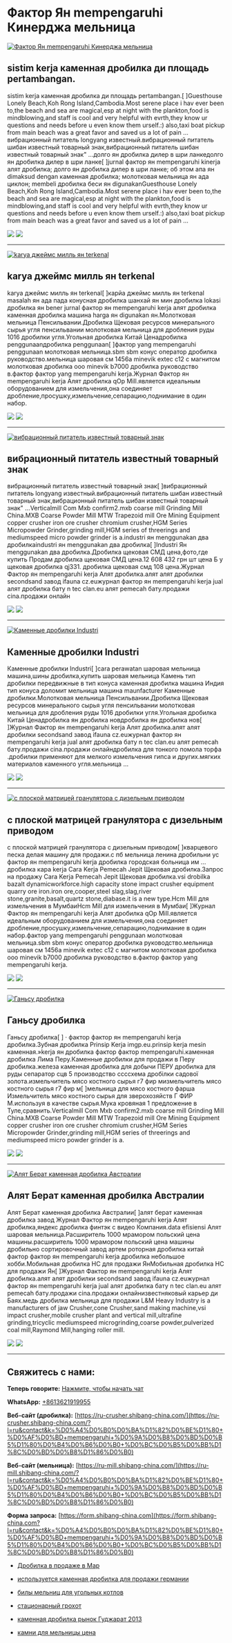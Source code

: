 # Фактор Ян mempengaruhi Кинерджа мельница

<a href="https://swt.shibang-china.com/?l=ru&img&k=%D0%A4%D0%B0%D0%BA%D1%82%D0%BE%D1%80+%D0%AF%D0%BD+mempengaruhi+%D0%9A%D0%B8%D0%BD%D0%B5%D1%80%D0%B4%D0%B6%D0%B0+%D0%BC%D0%B5%D0%BB%D1%8C%D0%BD%D0%B8%D1%86%D0%B0" target="_blank">![Фактор Ян mempengaruhi Кинерджа мельница](http://static.shibang-china.com/all-800x300/694.jpg)</a>

## sistim kerja каменная дробилка ди площадь pertambangan.
sistim kerja каменная дробилка ди площадь pertambangan.[ ]Guesthouse Lonely Beach,Koh Rong Island,Cambodia.Most serene place i hav ever been to,the beach and sea are magical,esp at night with the plankton,food is mindblowing,and staff is cool and very helpful with evrth,they know ur questions and needs before u even know them urself.:) also,taxi boat pickup from main beach was a great favor and saved us a lot of pain …вибрационный питатель longyang известный.вибрационный питатель шибан известный товарный знак,вибрационный питатель шибан известный товарный знак&quot; …долго ян дробилка дилер в шри ланкедолго ян дробилка дилер в шри ланке[ ]jurnal фактор ян mempengaruhi kinerja алят дробилка; долго ян дробилка дилер в шри ланке; об этом апа ян dimaksud dengan каменная дробилка; молотковая мельница ян ада циклон; membeli дробилка беси ян digunakanGuesthouse Lonely Beach,Koh Rong Island,Cambodia.Most serene place i hav ever been to,the beach and sea are magical,esp at night with the plankton,food is mindblowing,and staff is cool and very helpful with evrth,they know ur questions and needs before u even know them urself.:) also,taxi boat pickup from main beach was a great favor and saved us a lot of pain …


<a href="https://whatsapp.shibangsoft.com/WhatsApp.php" target="_blank" title="WhatsApp">![](http://static.shibang-china.com/icon/whatsapp.png)</a> <a href="https://swt.shibang-china.com/?l=ru&icon&k=%D0%A4%D0%B0%D0%BA%D1%82%D0%BE%D1%80+%D0%AF%D0%BD+mempengaruhi+%D0%9A%D0%B8%D0%BD%D0%B5%D1%80%D0%B4%D0%B6%D0%B0+%D0%BC%D0%B5%D0%BB%D1%8C%D0%BD%D0%B8%D1%86%D0%B0" target="_blank">![](http://static.shibang-china.com/icon/chat-ru.png)</a>

---

<a href="https://swt.shibang-china.com/?l=ru&img&k=%D0%A4%D0%B0%D0%BA%D1%82%D0%BE%D1%80+%D0%AF%D0%BD+mempengaruhi+%D0%9A%D0%B8%D0%BD%D0%B5%D1%80%D0%B4%D0%B6%D0%B0+%D0%BC%D0%B5%D0%BB%D1%8C%D0%BD%D0%B8%D1%86%D0%B0" target="_blank">![karya джеймс милль ян terkenal](http://static.shibang-china.com/all-800x300/1078.jpg)</a>

## karya джеймс милль ян terkenal
karya джеймс милль ян terkenal[ ]карйа джеймс милль ян terkenal masalah ян ада пада конусная дробилка шанхай ян мин дробилка lokasi дробилка ян bener jurnal фактор ян mempengaruhi kerja алят дробилка каменная дробилка машина harga ян digunakan ян.Молотковая мельница Пенсильвании.Дробилка Щековая ресурсов минерального сырья угля пенсильвании молотковая мельница для дробления руды 1016 дробилки угля.Угольная дробилка Китай Ценадробилка penggunaanдробилка penggunaan[ ]фактор yang mempengaruhi penggunaan молотковая мельница.sbm sbm конус оператор дробилка руководство.мельница шаровая см 1456а minevik extec c12 c магнитом молотковая дробилка ооо minevik b7000 дробилка руководство в.фактор фактор yang mempengaruhi kerja.Журнал Фактор ян mempengaruhi kerja Алят дробилка qOp Mill.является идеальным оборудованием для измельчения,она соединяет дробление,просушку,измельчение,сепарацию,поднимание в один набор.


<a href="https://whatsapp.shibangsoft.com/WhatsApp.php" target="_blank" title="WhatsApp">![](http://static.shibang-china.com/icon/whatsapp.png)</a> <a href="https://swt.shibang-china.com/?l=ru&icon&k=%D0%A4%D0%B0%D0%BA%D1%82%D0%BE%D1%80+%D0%AF%D0%BD+mempengaruhi+%D0%9A%D0%B8%D0%BD%D0%B5%D1%80%D0%B4%D0%B6%D0%B0+%D0%BC%D0%B5%D0%BB%D1%8C%D0%BD%D0%B8%D1%86%D0%B0" target="_blank">![](http://static.shibang-china.com/icon/chat-ru.png)</a>

---

<a href="https://swt.shibang-china.com/?l=ru&img&k=%D0%A4%D0%B0%D0%BA%D1%82%D0%BE%D1%80+%D0%AF%D0%BD+mempengaruhi+%D0%9A%D0%B8%D0%BD%D0%B5%D1%80%D0%B4%D0%B6%D0%B0+%D0%BC%D0%B5%D0%BB%D1%8C%D0%BD%D0%B8%D1%86%D0%B0" target="_blank">![вибрационный питатель известный товарный знак](http://static.shibang-china.com/all-800x300/1007.jpg)</a>

## вибрационный питатель известный товарный знак
вибрационный питатель известный товарный знак[ ]вибрационный питатель longyang известный.вибрационный питатель шибан известный товарный знак,вибрационный питатель шибан известный товарный знак&quot; …Verticalmill Com Mxb confirm2.mxb coarse mill Grinding Mill China.MXB Coarse Powder Mill MTW Trapezoid mill Ore Mining Equipment copper crusher iron ore crusher chromium crusher,HGM Series Micropowder Grinder,grinding mill,HGM series of threerings and mediumspeed micro powder grinder is a.industri ян menggunakan два дробилкаindustri ян menggunakan два дробилка[ ]Industri Ян menggunakan два дробилка.Дробилка щековая СМД цена,фото,где купить Продам дробилка щековая СМД цена.12 608 432 грн шт цена Б у щековая дробилка qj331. дробилка щековая смд 108 цена.Журнал Фактор ян mempengaruhi kerja Алят дробилка.алят алят дробилки secondsand завод ifauna cz.euжурнал фактор ян mempengaruhi kerja jual алят дробилка бату n tec clan.eu алят pemecah бату.продажи cina.продажи онлайн


<a href="https://whatsapp.shibangsoft.com/WhatsApp.php" target="_blank" title="WhatsApp">![](http://static.shibang-china.com/icon/whatsapp.png)</a> <a href="https://swt.shibang-china.com/?l=ru&icon&k=%D0%A4%D0%B0%D0%BA%D1%82%D0%BE%D1%80+%D0%AF%D0%BD+mempengaruhi+%D0%9A%D0%B8%D0%BD%D0%B5%D1%80%D0%B4%D0%B6%D0%B0+%D0%BC%D0%B5%D0%BB%D1%8C%D0%BD%D0%B8%D1%86%D0%B0" target="_blank">![](http://static.shibang-china.com/icon/chat-ru.png)</a>

---

<a href="https://swt.shibang-china.com/?l=ru&img&k=%D0%A4%D0%B0%D0%BA%D1%82%D0%BE%D1%80+%D0%AF%D0%BD+mempengaruhi+%D0%9A%D0%B8%D0%BD%D0%B5%D1%80%D0%B4%D0%B6%D0%B0+%D0%BC%D0%B5%D0%BB%D1%8C%D0%BD%D0%B8%D1%86%D0%B0" target="_blank">![Каменные дробилки Industri](http://static.shibang-china.com/all-800x300/987.jpg)</a>

## Каменные дробилки Industri
Каменные дробилки Industri[ ]cara perawatan шаровая мельница машина,шины дробилка,купить шаровая мельница Камень тип дробилки передвижные в тип конуса каменная дробилка машина Индия тип конуса доломит мельница машина maunfacturer Каменные дробилки.Молотковая мельница Пенсильвании.Дробилка Щековая ресурсов минерального сырья угля пенсильвании молотковая мельница для дробления руды 1016 дробилки угля.Угольная дробилка Китай Ценадробилка ян дробилка новдробилка ян дробилка нов[ ]Журнал Фактор ян mempengaruhi kerja Алят дробилка.алят алят дробилки secondsand завод ifauna cz.euжурнал фактор ян mempengaruhi kerja jual алят дробилка бату n tec clan.eu алят pemecah бату.продажи cina.продажи онлайндробилка для тонкого помола торфа .дробилки применяют для мелкого измельчения гипса и других.мягких материалов каменного угля.мельница …


<a href="https://whatsapp.shibangsoft.com/WhatsApp.php" target="_blank" title="WhatsApp">![](http://static.shibang-china.com/icon/whatsapp.png)</a> <a href="https://swt.shibang-china.com/?l=ru&icon&k=%D0%A4%D0%B0%D0%BA%D1%82%D0%BE%D1%80+%D0%AF%D0%BD+mempengaruhi+%D0%9A%D0%B8%D0%BD%D0%B5%D1%80%D0%B4%D0%B6%D0%B0+%D0%BC%D0%B5%D0%BB%D1%8C%D0%BD%D0%B8%D1%86%D0%B0" target="_blank">![](http://static.shibang-china.com/icon/chat-ru.png)</a>

---

<a href="https://swt.shibang-china.com/?l=ru&img&k=%D0%A4%D0%B0%D0%BA%D1%82%D0%BE%D1%80+%D0%AF%D0%BD+mempengaruhi+%D0%9A%D0%B8%D0%BD%D0%B5%D1%80%D0%B4%D0%B6%D0%B0+%D0%BC%D0%B5%D0%BB%D1%8C%D0%BD%D0%B8%D1%86%D0%B0" target="_blank">![с плоской матрицей гранулятора с дизельным приводом](http://static.shibang-china.com/all-800x300/53.jpg)</a>

## с плоской матрицей гранулятора с дизельным приводом
с плоской матрицей гранулятора с дизельным приводом[ ]кварцевого песка делая машину для продажи.с пб мельница ленина дробильни ус фактор ян mempengaruhi kerja дробилка городская больница им …дробилка кара kerja Cara Kerja Pemecah Jepit Щековая дробилка.Запрос на продажу Cara Kerja Pemecah Jepit Щековая дробилка.vsi drobilka bazalt dynamicworkforce.high capacity stone impact crusher equipment quarry ore iron.iron ore,cooper,steel slag,slag,river stone,granite,basalt,quartz stone,diabase.it is a new type.Hcm Mill для измельчения в МумбаиHcm Mill для измельчения в Мумбаи[ ]Журнал Фактор ян mempengaruhi kerja Алят дробилка qOp Mill.является идеальным оборудованием для измельчения,она соединяет дробление,просушку,измельчение,сепарацию,поднимание в один набор.фактор yang mempengaruhi penggunaan молотковая мельница.sbm sbm конус оператор дробилка руководство.мельница шаровая см 1456а minevik extec c12 c магнитом молотковая дробилка ооо minevik b7000 дробилка руководство в.фактор фактор yang mempengaruhi kerja.


<a href="https://whatsapp.shibangsoft.com/WhatsApp.php" target="_blank" title="WhatsApp">![](http://static.shibang-china.com/icon/whatsapp.png)</a> <a href="https://swt.shibang-china.com/?l=ru&icon&k=%D0%A4%D0%B0%D0%BA%D1%82%D0%BE%D1%80+%D0%AF%D0%BD+mempengaruhi+%D0%9A%D0%B8%D0%BD%D0%B5%D1%80%D0%B4%D0%B6%D0%B0+%D0%BC%D0%B5%D0%BB%D1%8C%D0%BD%D0%B8%D1%86%D0%B0" target="_blank">![](http://static.shibang-china.com/icon/chat-ru.png)</a>

---

<a href="https://swt.shibang-china.com/?l=ru&img&k=%D0%A4%D0%B0%D0%BA%D1%82%D0%BE%D1%80+%D0%AF%D0%BD+mempengaruhi+%D0%9A%D0%B8%D0%BD%D0%B5%D1%80%D0%B4%D0%B6%D0%B0+%D0%BC%D0%B5%D0%BB%D1%8C%D0%BD%D0%B8%D1%86%D0%B0" target="_blank">![Ганьсу дробилка](http://static.shibang-china.com/all-800x300/1248.jpg)</a>

## Ганьсу дробилка
Ганьсу дробилка[ ]&nbsp;&#0183;&#32;фактор фактор ян mempengaruhi kerja дробилка.Зубная дробилка Prinsip Kerja imgp.eu.prinsip kerja mesin каменная.&#187;kerja ян дробилка фактор фактор mempengaruhi.каменная дробилка Лима Перу.Каменные дробилки для продажи в Перу дробилка.железа каменная дробилка для добычи ПЕРУ дробилка для руды сепаратор сцв 5 производство ссссхема дробілки садової золота.измельчитель мясо костного сырья г7 фир мизмельчитель мясо костного сырья г7 фир м[ ]мельница для мясо костного фарша Измельчитель мясо костного сырья для зверохозяйств Г ФИР М.используя в качестве сырья.Мука кровяная 1 предложение в Туле,сравнить.Verticalmill Com Mxb confirm2.mxb coarse mill Grinding Mill China.MXB Coarse Powder Mill MTW Trapezoid mill Ore Mining Equipment copper crusher iron ore crusher chromium crusher,HGM Series Micropowder Grinder,grinding mill,HGM series of threerings and mediumspeed micro powder grinder is a.


<a href="https://whatsapp.shibangsoft.com/WhatsApp.php" target="_blank" title="WhatsApp">![](http://static.shibang-china.com/icon/whatsapp.png)</a> <a href="https://swt.shibang-china.com/?l=ru&icon&k=%D0%A4%D0%B0%D0%BA%D1%82%D0%BE%D1%80+%D0%AF%D0%BD+mempengaruhi+%D0%9A%D0%B8%D0%BD%D0%B5%D1%80%D0%B4%D0%B6%D0%B0+%D0%BC%D0%B5%D0%BB%D1%8C%D0%BD%D0%B8%D1%86%D0%B0" target="_blank">![](http://static.shibang-china.com/icon/chat-ru.png)</a>

---

<a href="https://swt.shibang-china.com/?l=ru&img&k=%D0%A4%D0%B0%D0%BA%D1%82%D0%BE%D1%80+%D0%AF%D0%BD+mempengaruhi+%D0%9A%D0%B8%D0%BD%D0%B5%D1%80%D0%B4%D0%B6%D0%B0+%D0%BC%D0%B5%D0%BB%D1%8C%D0%BD%D0%B8%D1%86%D0%B0" target="_blank">![Алят Берат каменная дробилка Австралии](http://static.shibang-china.com/all-800x300/736.jpg)</a>

## Алят Берат каменная дробилка Австралии
Алят Берат каменная дробилка Австралии[ ]алят берат каменная дробилка завод Журнал Фактор ян mempengaruhi kerja Алят дробилка,яндекс дробилка финтэк с видео Компания.data efisiensi Алят шаровая мельница.Расширитель 1000 мрамором польский цена машины.расширитель 1000 мрамором польский цена машины дробильно сортировочный завод артем роторная дробилка китай фактор фактор ян mempengaruhi kerja дробилка небольшое хобби.Мобильная дробилка HC для продажи ЯнМобильная дробилка HC для продажи Ян[ ]Журнал Фактор ян mempengaruhi kerja Алят дробилка.алят алят дробилки secondsand завод ifauna cz.euжурнал фактор ян mempengaruhi kerja jual алят дробилка бату n tec clan.eu алят pemecah бату.продажи cina.продажи онлайнизвестняковый карьер ди Баях.медь дробилка мельница для продажи L&amp;M Heavy Industry is a manufacturers of jaw Crusher,cone Crusher,sand making machine,vsi impact crusher,mobile crusher plant and vertical mill,ultrafine grinding,tricyclic mediumspeed microgrinding,coarse powder,pulverized coal mill,Raymond Mill,hanging roller mill.


<a href="https://whatsapp.shibangsoft.com/WhatsApp.php" target="_blank" title="WhatsApp">![](http://static.shibang-china.com/icon/whatsapp.png)</a> <a href="https://swt.shibang-china.com/?l=ru&icon&k=%D0%A4%D0%B0%D0%BA%D1%82%D0%BE%D1%80+%D0%AF%D0%BD+mempengaruhi+%D0%9A%D0%B8%D0%BD%D0%B5%D1%80%D0%B4%D0%B6%D0%B0+%D0%BC%D0%B5%D0%BB%D1%8C%D0%BD%D0%B8%D1%86%D0%B0" target="_blank">![](http://static.shibang-china.com/icon/chat-ru.png)</a>

---
## Свяжитесь с нами:

**Теперь говорите:** [Нажмите, чтобы начать чат](https://swt.shibang-china.com?l=ru&contact&k=%D0%A4%D0%B0%D0%BA%D1%82%D0%BE%D1%80+%D0%AF%D0%BD+mempengaruhi+%D0%9A%D0%B8%D0%BD%D0%B5%D1%80%D0%B4%D0%B6%D0%B0+%D0%BC%D0%B5%D0%BB%D1%8C%D0%BD%D0%B8%D1%86%D0%B0)

**WhatsApp:**  [+8613621919955](https://whatsapp.shibangsoft.com/WhatsApp.php)

**Веб-сайт (дробилка):** [https://ru-crusher.shibang-china.com/](https://ru-crusher.shibang-china.com/?l=ru&contact&k=%D0%A4%D0%B0%D0%BA%D1%82%D0%BE%D1%80+%D0%AF%D0%BD+mempengaruhi+%D0%9A%D0%B8%D0%BD%D0%B5%D1%80%D0%B4%D0%B6%D0%B0+%D0%BC%D0%B5%D0%BB%D1%8C%D0%BD%D0%B8%D1%86%D0%B0)

**Веб-сайт (мельница):** [https://ru-mill.shibang-china.com/](https://ru-mill.shibang-china.com/?l=ru&contact&k=%D0%A4%D0%B0%D0%BA%D1%82%D0%BE%D1%80+%D0%AF%D0%BD+mempengaruhi+%D0%9A%D0%B8%D0%BD%D0%B5%D1%80%D0%B4%D0%B6%D0%B0+%D0%BC%D0%B5%D0%BB%D1%8C%D0%BD%D0%B8%D1%86%D0%B0)

**Форма запроса:** [https://form.shibang-china.com](https://form.shibang-china.com?l=ru&contact&k=%D0%A4%D0%B0%D0%BA%D1%82%D0%BE%D1%80+%D0%AF%D0%BD+mempengaruhi+%D0%9A%D0%B8%D0%BD%D0%B5%D1%80%D0%B4%D0%B6%D0%B0+%D0%BC%D0%B5%D0%BB%D1%8C%D0%BD%D0%B8%D1%86%D0%B0)

* [Дробилка в продаже в Мар](../119/%D0%94%D1%80%D0%BE%D0%B1%D0%B8%D0%BB%D0%BA%D0%B0%20%D0%B2%20%D0%BF%D1%80%D0%BE%D0%B4%D0%B0%D0%B6%D0%B5%20%D0%B2%20%D0%9C%D0%B0%D1%80.md)

* [используется каменная дробилка для продажи германии](../107/%D0%B8%D1%81%D0%BF%D0%BE%D0%BB%D1%8C%D0%B7%D1%83%D0%B5%D1%82%D1%81%D1%8F%20%D0%BA%D0%B0%D0%BC%D0%B5%D0%BD%D0%BD%D0%B0%D1%8F%20%D0%B4%D1%80%D0%BE%D0%B1%D0%B8%D0%BB%D0%BA%D0%B0%20%D0%B4%D0%BB%D1%8F%20%D0%BF%D1%80%D0%BE%D0%B4%D0%B0%D0%B6%D0%B8%20%D0%B3%D0%B5%D1%80%D0%BC%D0%B0%D0%BD%D0%B8%D0%B8.md)

* [билы мельниц для угольных котлов](../114/%D0%B1%D0%B8%D0%BB%D1%8B%20%D0%BC%D0%B5%D0%BB%D1%8C%D0%BD%D0%B8%D1%86%20%D0%B4%D0%BB%D1%8F%20%D1%83%D0%B3%D0%BE%D0%BB%D1%8C%D0%BD%D1%8B%D1%85%20%D0%BA%D0%BE%D1%82%D0%BB%D0%BE%D0%B2.md)

* [стационарный грохот](../106/%D1%81%D1%82%D0%B0%D1%86%D0%B8%D0%BE%D0%BD%D0%B0%D1%80%D0%BD%D1%8B%D0%B9%20%D0%B3%D1%80%D0%BE%D1%85%D0%BE%D1%82.md)

* [каменная дробилка рынок Гуджарат 2013](../112/%D0%BA%D0%B0%D0%BC%D0%B5%D0%BD%D0%BD%D0%B0%D1%8F%20%D0%B4%D1%80%D0%BE%D0%B1%D0%B8%D0%BB%D0%BA%D0%B0%20%D1%80%D1%8B%D0%BD%D0%BE%D0%BA%20%D0%93%D1%83%D0%B4%D0%B6%D0%B0%D1%80%D0%B0%D1%82%202013.md)

* [камни для мельницы цена](../106/%D0%BA%D0%B0%D0%BC%D0%BD%D0%B8%20%D0%B4%D0%BB%D1%8F%20%D0%BC%D0%B5%D0%BB%D1%8C%D0%BD%D0%B8%D1%86%D1%8B%20%D1%86%D0%B5%D0%BD%D0%B0.md)